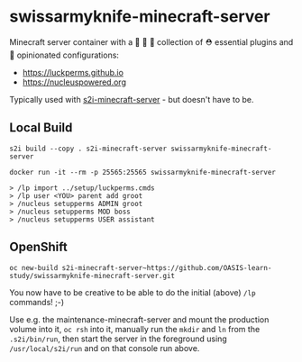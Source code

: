 # swissarmyknife-minecraft-server

Minecraft server container with a :purse: :briefcase: :handbag: collection of ⛑️  essential plugins and :beginner: opinionated configurations:

* https://luckperms.github.io
* https://nucleuspowered.org

Typically used with [s2i-minecraft-server](https://github.com/vorburger/s2i-minecraft-server/) - but doesn't have to be.


## Local Build

    s2i build --copy . s2i-minecraft-server swissarmyknife-minecraft-server

    docker run -it --rm -p 25565:25565 swissarmyknife-minecraft-server

    > /lp import ../setup/luckperms.cmds
    > /lp user <YOU> parent add groot
    > /nucleus setupperms ADMIN groot
    > /nucleus setupperms MOD boss
    > /nucleus setupperms USER assistant

## OpenShift

    oc new-build s2i-minecraft-server~https://github.com/OASIS-learn-study/swissarmyknife-minecraft-server.git

You now have to be creative to be able to do the initial (above) `/lp` commands! ;-)

Use e.g. the maintenance-minecraft-server and mount the production volume into it, `oc rsh` into it,
manually run the `mkdir` and `ln` from the `.s2i/bin/run`, then start the server in the foreground
using `/usr/local/s2i/run` and on that console run above.
